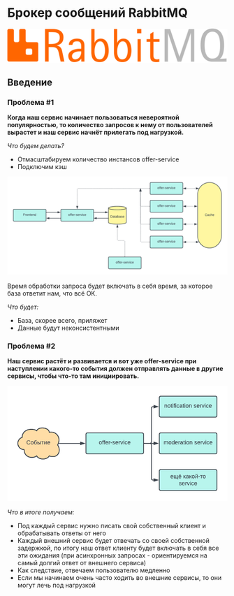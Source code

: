 # Брокер сообщений RabbitMQ

![RabbitMQ_logo.svg.png](photo%2FRabbitMQ_logo.svg.png)

## Введение

### Проблема #1

**Когда наш сервис начинает пользоваться невероятной популярностью, то количество запросов к нему от пользователей
вырастет и наш сервис начнёт прилегать под нагрузкой.**

_Что будем делать?_

+ Отмасштабируем количество инстансов offer-service
+ Подключим кэш

![Blank diagram.png](photo%2FBlank%20diagram.png)

Время обработки запроса будет включать в себя время, за которое база ответит нам, что всё OK.

_Что будет:_

+ База, скорее всего, приляжет
+ Данные будут неконсистентными

### Проблема #2

**Наш сервис растёт и развивается и вот уже offer-service при наступлении какого-то события должен отправлять данные
в другие сервисы, чтобы что-то там инициировать.**

![Blank diagram (1).png](photo%2FBlank%20diagram%20%281%29.png)

_Что в итоге получаем:_

+ Под каждый сервис нужно писать свой собственный клиент и обрабатывать ответы от него
+ Каждый внешний сервис будет отвечать со своей собственной задержкой, по итогу наш ответ клиенту будет включать
  в себя все эти ожидания (при асинхронных запросах - ориентируемся на самый долгий ответ от внешнего сервиса)
+ Как следствие, отвечаем пользователю медленно
+ Если мы начинаем очень часто ходить во внешние сервисы, то они могут лечь под нагрузкой